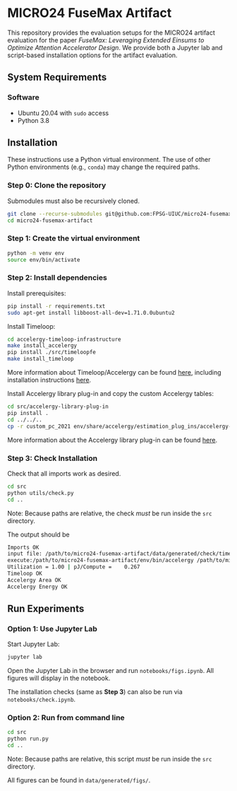 # MICRO24 FuseMax Artifact

This repository provides the evaluation setups for the MICRO24 artifact
evaluation for the paper *FuseMax: Leveraging Extended Einsums to Optimize
Attention Accelerator Design*. We provide both a Jupyter lab and script-based
installation options for the artifact evaluation.

## System Requirements

### Software

- Ubuntu 20.04 with `sudo` access
- Python 3.8

## Installation

These instructions use a Python virtual environment. The use of other Python
environments (e.g., `conda`) may change the required paths.

### Step 0: Clone the repository

Submodules must also be recursively cloned.

```bash
git clone --recurse-submodules git@github.com:FPSG-UIUC/micro24-fusemax-artifact.git
cd micro24-fusemax-artifact
```

### Step 1: Create the virtual environment

```bash
python -m venv env
source env/bin/activate
```

### Step 2: Install dependencies

Install prerequisites:

```bash
pip install -r requirements.txt
sudo apt-get install libboost-all-dev=1.71.0.0ubuntu2
```

Install Timeloop:
```bash
cd accelergy-timeloop-infrastructure
make install_accelergy
pip install ./src/timeloopfe
make install_timeloop
```

More information about Timeloop/Accelergy can be found
[here](https://github.com/Accelergy-Project/accelergy-timeloop-infrastructure/),
including installation instructions
[here](https://timeloop.csail.mit.edu/v4/installation).

Install Accelergy library plug-in and copy the custom Accelergy tables:
```bash
cd src/accelergy-library-plug-in
pip install .
cd ../../..
cp -r custom_pc_2021 env/share/accelergy/estimation_plug_ins/accelergy-library-plugin/library
```

More information about the Accelergy library plug-in can be found [here](https://github.com/Accelergy-Project/accelergy-library-plug-in).

### Step 3: Check Installation

Check that all imports work as desired.

```bash
cd src
python utils/check.py
cd ..
```

Note: Because paths are relative, the check *must* be run inside the `src` directory.

The output should be
```bash
Imports OK
input file: /path/to/micro24-fusemax-artifact/data/generated/check/timeloop/parsed-processed-input.yaml
execute:/path/to/micro24-fusemax-artifact/env/bin/accelergy /path/to/micro24-fusemax-artifact/data/generated/check/timeloop/parsed-processed-input.yaml --oprefix timeloop-model. -o ./ > timeloop-model.accelergy.log 2>&1
Utilization = 1.00 | pJ/Compute =    0.267
Timeloop OK
Accelergy Area OK
Accelergy Energy OK
```

## Run Experiments

### Option 1: Use Jupyter Lab

Start Jupyter Lab:
```bash
jupyter lab
```

Open the Jupyter Lab in the browser and run `notebooks/figs.ipynb`. All figures
will display in the notebook.

The installation checks (same as **Step 3**) can also be run via
`notebooks/check.ipynb`.

### Option 2: Run from command line

```bash
cd src
python run.py
cd ..
```

Note: Because paths are relative, this script *must* be run inside the `src` directory.

All figures can be found in `data/generated/figs/`.

